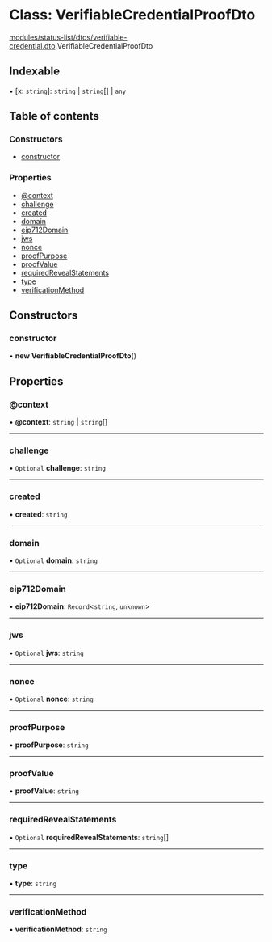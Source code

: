 # Class: VerifiableCredentialProofDto

[modules/status-list/dtos/verifiable-credential.dto](../modules/modules_status_list_dtos_verifiable_credential_dto.md).VerifiableCredentialProofDto

## Indexable

▪ [x: `string`]: `string` \| `string`[] \| `any`

## Table of contents

### Constructors

- [constructor](modules_status_list_dtos_verifiable_credential_dto.VerifiableCredentialProofDto.md#constructor)

### Properties

- [@context](modules_status_list_dtos_verifiable_credential_dto.VerifiableCredentialProofDto.md#@context)
- [challenge](modules_status_list_dtos_verifiable_credential_dto.VerifiableCredentialProofDto.md#challenge)
- [created](modules_status_list_dtos_verifiable_credential_dto.VerifiableCredentialProofDto.md#created)
- [domain](modules_status_list_dtos_verifiable_credential_dto.VerifiableCredentialProofDto.md#domain)
- [eip712Domain](modules_status_list_dtos_verifiable_credential_dto.VerifiableCredentialProofDto.md#eip712domain)
- [jws](modules_status_list_dtos_verifiable_credential_dto.VerifiableCredentialProofDto.md#jws)
- [nonce](modules_status_list_dtos_verifiable_credential_dto.VerifiableCredentialProofDto.md#nonce)
- [proofPurpose](modules_status_list_dtos_verifiable_credential_dto.VerifiableCredentialProofDto.md#proofpurpose)
- [proofValue](modules_status_list_dtos_verifiable_credential_dto.VerifiableCredentialProofDto.md#proofvalue)
- [requiredRevealStatements](modules_status_list_dtos_verifiable_credential_dto.VerifiableCredentialProofDto.md#requiredrevealstatements)
- [type](modules_status_list_dtos_verifiable_credential_dto.VerifiableCredentialProofDto.md#type)
- [verificationMethod](modules_status_list_dtos_verifiable_credential_dto.VerifiableCredentialProofDto.md#verificationmethod)

## Constructors

### constructor

• **new VerifiableCredentialProofDto**()

## Properties

### @context

• **@context**: `string` \| `string`[]

___

### challenge

• `Optional` **challenge**: `string`

___

### created

• **created**: `string`

___

### domain

• `Optional` **domain**: `string`

___

### eip712Domain

• **eip712Domain**: `Record`<`string`, `unknown`\>

___

### jws

• `Optional` **jws**: `string`

___

### nonce

• `Optional` **nonce**: `string`

___

### proofPurpose

• **proofPurpose**: `string`

___

### proofValue

• **proofValue**: `string`

___

### requiredRevealStatements

• `Optional` **requiredRevealStatements**: `string`[]

___

### type

• **type**: `string`

___

### verificationMethod

• **verificationMethod**: `string`
